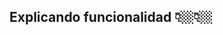 ## **Explicando funcionalidad** 👇🏼👇🏼

[](../../../../../../Downloads/ilovepdf_pages-to-jpg/Funcionalidad_page-0001.jpg%0D) 
[](../../../../../../Downloads/ilovepdf_pages-to-jpg/Funcionalidad_page-0002.jpg%0D) 
[](../../../../../../Downloads/ilovepdf_pages-to-jpg/Funcionalidad_page-0003.jpg) 





